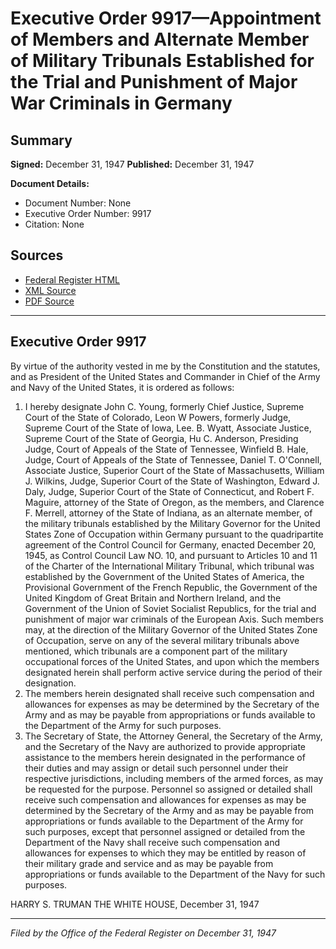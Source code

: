 # Executive Order 9917—Appointment of Members and Alternate Member of Military Tribunals Established for the Trial and Punishment of Major War Criminals in Germany

## Summary

**Signed:** December 31, 1947
**Published:** December 31, 1947

**Document Details:**
- Document Number: None
- Executive Order Number: 9917
- Citation: None

## Sources
- [Federal Register HTML](https://www.presidency.ucsb.edu/documents/executive-order-9917-appointment-members-and-alternate-member-military-tribunals)
- [XML Source](None)
- [PDF Source](None)

---

## Executive Order 9917

By virtue of the authority vested in me by the Constitution and the statutes, and as President of the United States and Commander in Chief of the Army and Navy of the United States, it is ordered as follows:
1. I hereby designate John C. Young, formerly Chief Justice, Supreme Court of the State of Colorado, Leon W Powers, formerly Judge, Supreme Court of the State of Iowa, Lee. B. Wyatt, Associate Justice, Supreme Court of the State of Georgia, Hu C. Anderson, Presiding Judge, Court of Appeals of the State of Tennessee, Winfield B. Hale, Judge, Court of Appeals of the State of Tennessee, Daniel T. O'Connell, Associate Justice, Superior Court of the State of Massachusetts, William J. Wilkins, Judge, Superior Court of the State of Washington, Edward J. Daly, Judge, Superior Court of the State of Connecticut, and Robert F. Maguire, attorney of the State of Oregon, as the members, and Clarence F. Merrell, attorney of the State of Indiana, as an alternate member, of the military tribunals established by the Military Governor for the United States Zone of Occupation within Germany pursuant to the quadripartite agreement of the Control Council for Germany, enacted December 20, 1945, as Control Council Law NO. 10, and pursuant to Articles 10 and 11 of the Charter of the International Military Tribunal, which tribunal was established by the Government of the United States of America, the Provisional Government of the French Republic, the Government of the United Kingdom of Great Britain and Northern Ireland, and the Government of the Union of Soviet Socialist Republics, for the trial and punishment of major war criminals of the European Axis. Such members may, at the direction of the Military Governor of the United States Zone of Occupation, serve on any of the several military tribunals above mentioned, which tribunals are a component part of the military occupational forces of the United States, and upon which the members designated herein shall perform active service during the period of their designation.
2. The members herein designated shall receive such compensation and allowances for expenses as may be determined by the Secretary of the Army and as may be payable from appropriations or funds available to the Department of the Army for such purposes.
3. The Secretary of State, the Attorney General, the Secretary of the Army, and the Secretary of the Navy are authorized to provide appropriate assistance to the members herein designated in the performance of their duties and may assign or detail such personnel under their respective jurisdictions, including members of the armed forces, as may be requested for the purpose. Personnel so assigned or detailed shall receive such compensation and allowances for expenses as may be determined by the Secretary of the Army and as may be payable from appropriations or funds available to the Department of the Army for such purposes, except that personnel assigned or detailed from the Department of the Navy shall receive such compensation and allowances for expenses to which they may be entitled by reason of their military grade and service and as may be payable from appropriations or funds available to the Department of the Navy for such purposes.

HARRY S. TRUMAN
THE WHITE HOUSE,
December 31, 1947

---

*Filed by the Office of the Federal Register on December 31, 1947*
